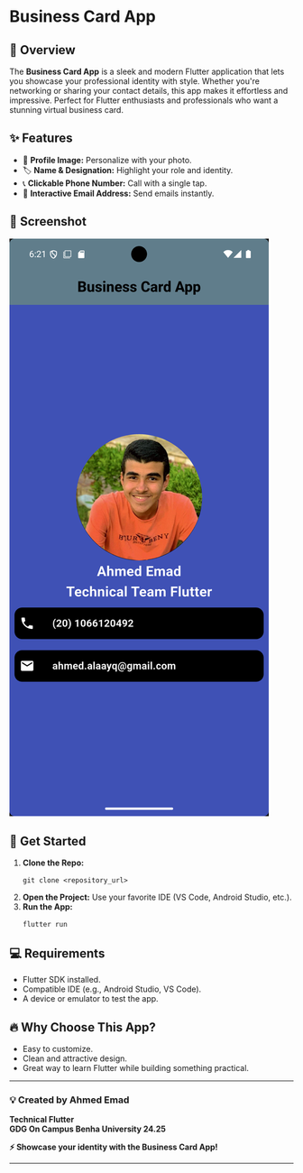 # Business Card App

## 🌟 Overview
The **Business Card App** is a sleek and modern Flutter application that lets you showcase your professional identity with style. Whether you're networking or sharing your contact details, this app makes it effortless and impressive. Perfect for Flutter enthusiasts and professionals who want a stunning virtual business card.

## ✨ Features
- 📸 **Profile Image:** Personalize with your photo.
- 🏷️ **Name & Designation:** Highlight your role and identity.
- 📞 **Clickable Phone Number:** Call with a single tap.
- 📧 **Interactive Email Address:** Send emails instantly.

## 📱 Screenshot
![Screenshot](assets/business_card_screen.png)

## 🚀 Get Started
1. **Clone the Repo:**
   ```
   git clone <repository_url>
   ```
2. **Open the Project:** Use your favorite IDE (VS Code, Android Studio, etc.).
3. **Run the App:**
   ```
   flutter run
   ```

## 💻 Requirements
- Flutter SDK installed.
- Compatible IDE (e.g., Android Studio, VS Code).
- A device or emulator to test the app.

## 🔥 Why Choose This App?
- Easy to customize.
- Clean and attractive design.
- Great way to learn Flutter while building something practical.

---

### 💡 Created by Ahmed Emad
**Technical Flutter**  
**GDG On Campus Benha University 24.25**

**⚡ Showcase your identity with the Business Card App!**

---
